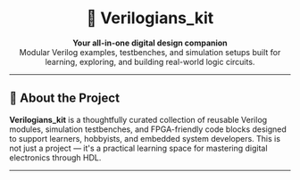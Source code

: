 <h1 align="center">🧠 Verilogians_kit</h1>
<p align="center">
  <b>Your all-in-one digital design companion</b><br>
  Modular Verilog examples, testbenches, and simulation setups built for learning, exploring, and building real-world logic circuits.
</p>

---

## 📌 About the Project

**Verilogians_kit** is a thoughtfully curated collection of reusable Verilog modules, simulation testbenches, and FPGA-friendly code blocks designed to support learners, hobbyists, and embedded system developers. This is not just a project — it's a practical learning space for mastering digital electronics through HDL.

---



